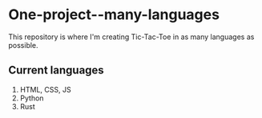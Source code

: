 # One-project--many-languages

This repository is where I'm creating Tic-Tac-Toe in as many languages as possible.

## Current languages
1) HTML, CSS, JS
1) Python
1) Rust